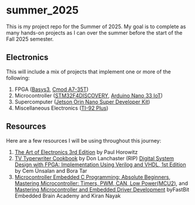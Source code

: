 # summer_2025
This is my project repo for the Summer of 2025. My goal is to complete as many hands-on projects as I can over the summer before the start of the Fall 2025 semester. 

## Electronics
This will include a mix of projects that implement one or more of the following:
1. FPGA ([Basys3](https://digilent.com/reference/programmable-logic/basys-3/start?srsltid=AfmBOoriRJnT5pyysfZDiNzlBGubq7EAhkmAWs0_7EIBbszI7cDF9goc), [Cmod A7-35T](https://digilent.com/reference/programmable-logic/cmod-a7/start?srsltid=AfmBOoqoAmC3hf2-nYG11mzGr-OMs1TPkbDlGZtYP659Om2hffFpXdH6))
2. Microcontroller ([STM32F4DISCOVERY](https://www.st.com/en/evaluation-tools/stm32f4discovery.html), [Arduino Nano 33 IoT](https://docs.arduino.cc/hardware/nano-33-iot/))
3. Supercomputer ([Jetson Orin Nano Super Developer Kit](https://www.nvidia.com/en-us/autonomous-machines/embedded-systems/jetson-orin/nano-super-developer-kit/))
4. Miscellaneous Electronics ([TI-92 Plus](https://www.ticalc.org/basics/calculators/ti-92plus.html))

## Resources
Here are a few resources I will be using throughout this journey:
1. [The Art of Electronics 3rd Edition](https://archive.org/details/the-art-of-electronics-3rd-ed-2015_202008/mode/2up) by Paul Horowitz
2. [TV Typerwriter Cookbook](https://www.tinaja.com/ebooks/tvtcb.pdf) by Don Lanchaster (RIP)
[Digital System Design with FPGA: Implementation Using Verilog and VHDL, 1st Edition](https://www.accessengineeringlibrary.com/content/book/9781259837906/) by Cem Ünsalan and Bora Tar
3. [Microcontroller Embedded C Programming: Absolute Beginners](https://www.udemy.com/course/microcontroller-embedded-c-programming/), [Mastering Microcontroller: Timers, PWM, CAN, Low Power(MCU2)](https://www.udemy.com/course/microcontroller-programming-stm32-timers-pwm-can-bus-protocol/), and [Mastering Microcontroller and Embedded Driver Development](https://www.udemy.com/course/mastering-microcontroller-with-peripheral-driver-development/) byFastBit Embedded Brain Academy and Kiran Nayak